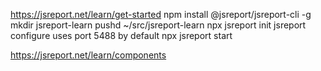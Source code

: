 
https://jsreport.net/learn/get-started
npm install @jsreport/jsreport-cli -g
mkdir jsreport-learn
pushd ~/src/jsreport-learn
npx jsreport init
jsreport configure
uses port 5488 by default
npx jsreport start

https://jsreport.net/learn/components